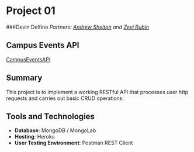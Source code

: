Project 01
==========
###Devin Delfino
*Partners: [Andrew Shelton](https://github.com/dshelts) and [Zevi Rubin](https://github.com/rubinz)*

Campus Events API
-----------
[CampusEventsAPI](https://github.com/dshelts/CampusEventsApi)

Summary
-------
This project is to implement a working RESTful API that processes user http requests and carries out basic CRUD operations.

Tools and Technologies
----------------------
* **Database**: MongoDB / MongoLab
* **Hosting**: Heroku
* **User Testing Environment**: Postman REST Client
